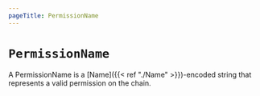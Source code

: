 ```yaml
---
pageTitle: PermissionName
---
```


# `PermissionName`

A PermissionName is a [Name]({{< ref "./Name" >}})-encoded string that represents a valid permission on the chain.